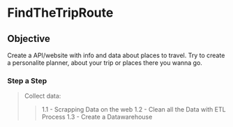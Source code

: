 # FindTheTripRoute

## Objective
Create a API/website with info and data about places to travel.
Try to create a personalite planner, about your trip or places there you wanna go.

### Step a Step
 > Collect data:
 >> 1.1 - Scrapping Data on the web
 >> 1.2 - Clean all the Data with ETL Process
 >> 1.3 - Create a Datawarehouse
    
